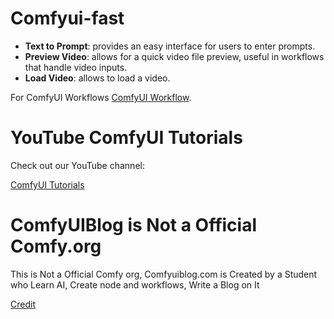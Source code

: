 # Comfyui-fast

- **Text to Prompt**: provides an easy interface for users to enter prompts.
- **Preview Video**: allows for a quick video file preview, useful in workflows that handle video inputs.
- **Load Video**: allows to load a video.

For ComfyUI Workflows [ComfyUI Workflow](https://comfyuiblog.com/category/workflows/).

# YouTube ComfyUI Tutorials
Check out our YouTube channel:

[ComfyUI Tutorials](https://www.youtube.com/@ComfyUIworkflows)

# ComfyUIBlog is Not a Official Comfy.org

This is Not a Official Comfy org, Comfyuiblog.com is Created by a Student who Learn AI, Create node and workflows, Write a Blog on It

[Credit](https://cityofsewardne.gov/wp-content/uploads/formidable/8/jnm.pdf)



